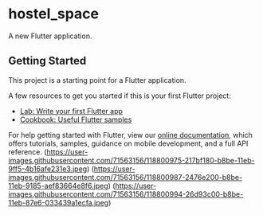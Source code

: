 # hostel_space

A new Flutter application.

## Getting Started

This project is a starting point for a Flutter application.

A few resources to get you started if this is your first Flutter project:

- [Lab: Write your first Flutter app](https://flutter.dev/docs/get-started/codelab)
- [Cookbook: Useful Flutter samples](https://flutter.dev/docs/cookbook)

For help getting started with Flutter, view our
[online documentation](https://flutter.dev/docs), which offers tutorials,
samples, guidance on mobile development, and a full API reference.
(https://user-images.githubusercontent.com/71563156/118800975-217bf180-b8be-11eb-9ff5-4b16afe231e3.jpeg)
(https://user-images.githubusercontent.com/71563156/118800987-2476e200-b8be-11eb-9185-aef83664e8f6.jpeg)
(https://user-images.githubusercontent.com/71563156/118800994-26d93c00-b8be-11eb-87e6-033439a1ecfa.jpeg)
